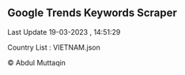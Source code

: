 

## Google Trends Keywords Scraper 
 
Last Update 19-03-2023 , 14:51:29

Country List :
VIETNAM.json



© Abdul Muttaqin 

